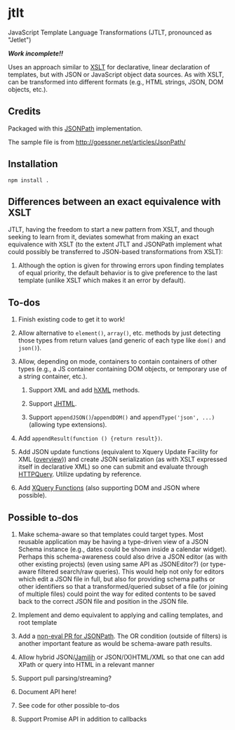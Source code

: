 # jtlt

JavaScript Template Language Transformations (JTLT, pronounced as "Jetlet")

***Work incomplete!!***

Uses an approach similar to [XSLT](http://www.w3.org/Style/XSL/) for
declarative, linear declaration of templates, but with JSON or JavaScript
object data sources. As with XSLT, can be transformed into different
formats (e.g., HTML strings, JSON, DOM objects, etc.).

## Credits

Packaged with this [JSONPath](https://github.com/s3u/JSONPath)
implementation.

The sample file is from <http://goessner.net/articles/JsonPath/>

## Installation

```shell
npm install .
```

## Differences between an exact equivalence with XSLT

JTLT, having the freedom to start a new pattern from XSLT, and though
seeking to learn from it, deviates somewhat from making an exact
equivalence with XSLT (to the extent JTLT and JSONPath implement
what could possibly be transferred to JSON-based transformations
from XSLT):

1.  Although the option is given for throwing errors upon finding
    templates of equal priority, the default behavior is to give
    preference to the last template (unlike XSLT which makes it an
    error by default).

## To-dos

1.  Finish existing code to get it to work!

2.  Allow alternative to `element()`, `array()`, etc. methods by just
    detecting those types from return values (and generic of each
    type like `dom()` and `json()`).

3.  Allow, depending on mode, containers to contain containers of other
    types (e.g., a JS container containing DOM objects, or temporary use
    of a string container, etc.).

    1.  Support XML and add [hXML](https://github.com/brettz9/hxml) methods.

    2.  Support [JHTML](https://github.com/brettz9/jhtml).

    3.  Support `appendJSON()`/`appendDOM()` and
        `appendType('json', ...)` (allowing type extensions).

4.  Add `appendResult(function () {return result})`.

5.  Add JSON update functions (equivalent to Xquery Update Facility for
    XML ([overview](http://www.xmlplease.com/xquery-update))) and create
    JSON serialization (as with XSLT expressed itself in declarative XML)
    so one can submit and evaluate
    through [HTTPQuery](https://github.com/brettz9/httpquery). Utilize
    updating by reference.

6.  Add [XQuery Functions](https://code.google.com/p/jsxqueryparser/source/browse/trunk/jsxqueryparser/XQueryParser.js#1768)
    (also supporting DOM and JSON where possible).

## Possible to-dos

1.  Make schema-aware so that templates could target types. Most reusable
    application may be having a type-driven view of a JSON Schema instance
    (e.g., dates could be shown inside a calendar widget). Perhaps this
    schema-awareness could also drive a JSON editor (as with other existing
    projects) (even using same API as JSONEditor?) (or type-aware filtered
    search/raw queries). This would help not only for editors which edit a
    JSON file in full, but also for providing schema paths or other identifiers
    so that a transformed/queried subset of a file (or joining of multiple
    files) could point the way for edited contents to be saved back to the
    correct JSON file and position in the JSON file.

2.  Implement and demo equivalent to applying and calling templates, and
    root template

3.  Add a [non-eval PR for JSONPath](https://github.com/s3u/JSONPath/pull/4).
    The OR condition (outside of filters) is another important feature as
    would be schema-aware path results.

4.  Allow hybrid JSON/[Jamilih](https://github.com/brettz9/jamilih) or
    JSON/(X)HTML/XML so that one can add
    XPath or query into HTML in a relevant manner

5.  Support pull parsing/streaming?

6.  Document API here!

7.  See code for other possible to-dos

8.  Support Promise API in addition to callbacks

